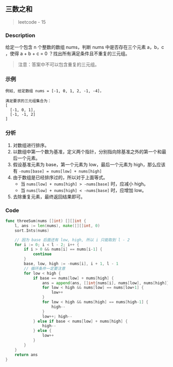 ## 三数之和
> leetcode - 15

### Description
给定一个包含 n 个整数的数组 nums，判断 nums 中是否存在三个元素 a，b，c ，使得 a + b + c = 0 ？找出所有满足条件且不重复的三元组。

> 注意：答案中不可以包含重复的三元组。

### 示例
```
例如, 给定数组 nums = [-1, 0, 1, 2, -1, -4]，

满足要求的三元组集合为：
[
  [-1, 0, 1],
  [-1, -1, 2]
]
```

### 分析
1. 对数组进行排序。
1. 以数组中第一个数为基准，定义两个指针，分别指向除基准之外的第一个和最后一个元素。
1. 假设基准元素为 base，第一个元素为 low，最后一个元素为 high，那么应该有 `-nums[base] = nums[low] + nums[high]`
1. 由于数组是已经排序过的，所以对于上面等式。
    * 当 `nums[low] + nums[high] > -nums[base]` 时，应减小 high。
    * 当 `nums[low] + nums[high] < -nums[base]` 时，应增加 low。
1. 去除重复元素，最终返回结果即可。

### Code
```go
func threeSum(nums []int) [][]int {
    l, ans := len(nums), make([][]int, 0)
    sort.Ints(nums)

    // 因为 base 后面还有 low, high, 所以 i 只能取到 l - 2
    for i := 0; i < l - 2; i++ {
        if i > 0 && nums[i] == nums[i-1] {
            continue
        }
        base, low, high := -nums[i], i + 1, l - 1
        // 循环条件一定要注意
        for low < high {
            if base == nums[low] + nums[high] {
                ans = append(ans, []int{nums[i], nums[low], nums[high]})
                for low < high && nums[low] == nums[low+1] {
                    low++
                }
                for low < high && nums[high] == nums[high-1] {
                    high--
                }
                low++; high--
            } else if base < nums[low] + nums[high] {
                high--
            } else {
                low++
            }
        }
    }
    return ans
}
```
